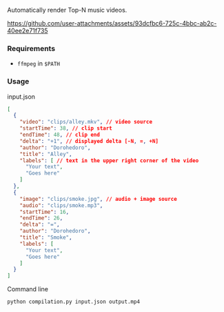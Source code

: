 Automatically render Top-N music videos.

https://github.com/user-attachments/assets/93dcfbc6-725c-4bbc-ab2c-40ee2e71f735

### Requirements

* `ffmpeg` in `$PATH`

### Usage

input.json
```json
[
  {
    "video": "clips/alley.mkv", // video source
    "startTime": 38, // clip start
    "endTime": 48, // clip end
    "delta": "+1", // displayed delta [-N, =, +N]
    "author": "Dorohedoro",
    "title": "Alley",
    "labels": [ // text in the upper right corner of the video
      "Your text",
      "Goes here"
    ]
  },
  {
    "image": "clips/smoke.jpg", // audio + image source
    "audio": "clips/smoke.mp3",
    "startTime": 16,
    "endTime": 26,
    "delta": "=",
    "author": "Dorohedoro",
    "title": "Smoke",
    "labels": [
      "Your text",
      "Goes here"
    ]
  }
]
```

Command line
```bash
python compilation.py input.json output.mp4
```


